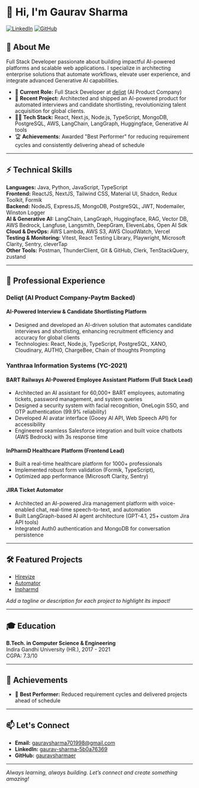 # 👋 Hi, I'm Gaurav Sharma

[![LinkedIn](https://img.shields.io/badge/LinkedIn-blue?logo=linkedin&style=for-the-badge)](https://www.linkedin.com/in/gaurav-sharma-5b0a76369/)
[![GitHub](https://img.shields.io/badge/GitHub-black?logo=github&style=for-the-badge)](https://github.com/gauravsharmaer)

## 🚀 About Me

Full Stack Developer passionate about building impactful AI-powered platforms and scalable web applications. I specialize in architecting enterprise solutions that automate workflows, elevate user experience, and integrate advanced Generative AI capabilities.

- 🏢 **Current Role:** Full Stack Developer at [deliqt](https://deliqt.com/hirevize-ai-powered-hiring-platform/) (AI Product Company)
- 🤖 **Recent Project:** Architected and shipped an AI-powered product for automated interviews and candidate shortlisting, revolutionizing talent acquisition for global clients.
- 🧑‍💻 **Tech Stack:** React, Next.js, Node.js, TypeScript, MongoDB, PostgreSQL, AWS, LangChain, LangGraph, Huggingface, Generative AI tools
- 🏆 **Achievements:** Awarded "Best Performer" for reducing requirement cycles and consistently delivering ahead of schedule

---

## ⚡ Technical Skills

**Languages:** Java, Python, JavaScript, TypeScript  
**Frontend:** ReactJS, NextJS, Tailwind CSS, Material UI, Shadcn, Redux Toolkit, Formik  
**Backend:** NodeJS, ExpressJS, MongoDB, PostgreSQL, JWT, Nodemailer, Winston Logger  
**AI & Generative AI:** LangChain, LangGraph, Huggingface, RAG, Vector DB, AWS Bedrock, Langfuse, Langsmith, DeepGram, ElevenLabs, Open AI Sdk
**Cloud & DevOps:** AWS Lambda, AWS S3, AWS CloudWatch, Vercel  
**Testing & Monitoring:** Vitest, React Testing Library, Playwright, Microsoft Clarity, Sentry, cleverTap  
**Other Tools:** Postman, ThunderClient, Git & GitHub, Clerk, TenStackQuery, zustand

---

## 💼 Professional Experience

### **Deliqt (AI Product Company-Paytm Backed)**
#### AI-Powered Interview & Candidate Shortlisting Platform
- Designed and developed an AI-driven solution that automates candidate interviews and shortlisting, enhancing recruitment efficiency and accuracy for global clients
- Technologies: React, Node.js, TypeScript, PostgreSQL, XANO, Cloudinary, AUTH0, ChargeBee, Chain of thoughts Prompting

### **Yanthraa Information Systems (YC-2021)**
#### BART Railways AI-Powered Employee Assistant Platform (Full Stack Lead)
- Architected an AI assistant for 60,000+ BART employees, automating tickets, password management, and system queries
- Designed a security system with facial recognition, OneLogin SSO, and OTP authentication (99.9% reliability)
- Developed AI avatar interface (Gooey AI API, Web Speech API) for accessibility
- Engineered seamless Salesforce integration and built voice chatbots (AWS Bedrock) with 3s response time

#### InPharmD Healthcare Platform (Frontend Lead)
- Built a real-time healthcare platform for 1000+ professionals 
- Implemented robust form validation (Formik, TypeScript),
- Optimized app performance (Microsoft Clarity, Sentry)

#### JIRA Ticket Automator
- Architected an AI-powered Jira management platform with voice-enabled chat, real-time speech-to-text, and automation
- Built LangGraph-based AI agent architecture (GPT-4.1, 25+ custom Jira API tools)
- Integrated Auth0 authentication and MongoDB for conversation persistence

---

## 🛠️ Featured Projects

- [Hirevize](https://app.hirevize.com/auth)  
- [Automator](https://github.com/gauravsharmaer/Automator)  
- [Inpharmd](https://staging.inpharmd.com/login)  


*Add a tagline or description for each project to highlight its impact!*

---

## 🎓 Education

**B.Tech. in Computer Science & Engineering**  
Indira Gandhi University (HR.), 2017 - 2021  
CGPA: 7.3/10

---

## 🌟 Achievements

- 🏅 **Best Performer:** Reduced requirement cycles  and delivered projects ahead of schedule

---

## 📫 Let's Connect

- **Email:** gauravsharma701998@gmail.com
- **LinkedIn:** [gaurav-sharma-5b0a76369](https://www.linkedin.com/in/gaurav-sharma-5b0a76369/)
- **GitHub:** [gauravsharmaer](https://github.com/gauravsharmaer)

---

*Always learning, always building. Let’s connect and create something amazing!*
